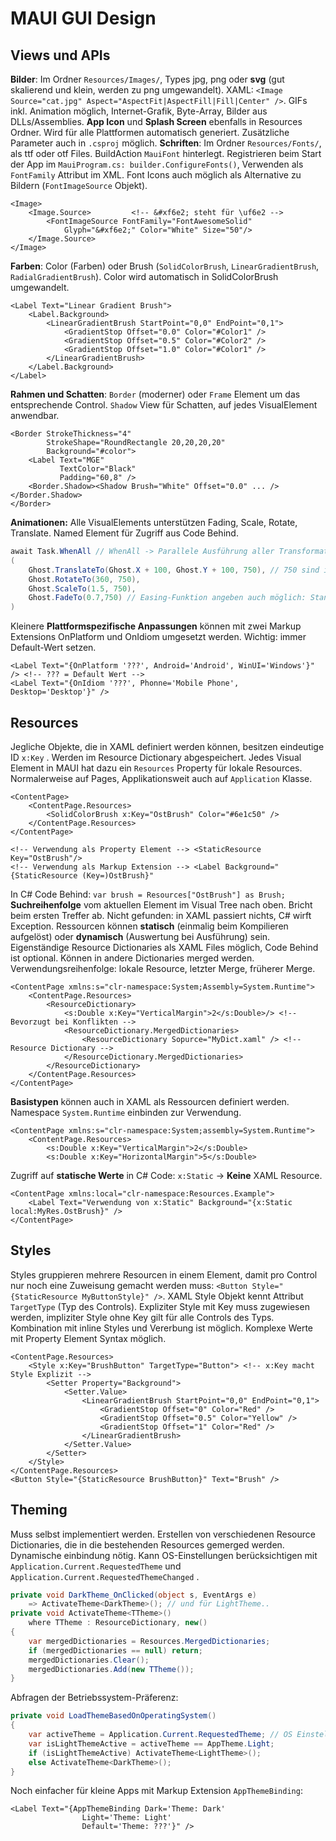 # MAUI GUI Design

## Views und APIs

**Bilder**: Im Ordner `Resources/Images/`, Types jpg, png oder **svg** (gut skalierend und klein, werden zu png umgewandelt). XAML: `<Image Source="cat.jpg" Aspect="AspectFit|AspectFill|Fill|Center" />`. GIFs inkl. Animation möglich, Internet-Grafik, Byte-Array, Bilder aus DLLs/Assemblies.
**App Icon** und **Splash Screen** ebenfalls in Resources Ordner. Wird für alle Plattformen automatisch generiert. Zusätzliche Parameter auch in `.csproj` möglich.
**Schriften**: Im Ordner `Resources/Fonts/`, als ttf oder otf Files. BuildAction `MauiFont` hinterlegt. Registrieren beim Start der App im `MauiProgram.cs: builder.ConfigureFonts()`, Verwenden als `FontFamily` Attribut im XML. Font Icons auch möglich als Alternative zu Bildern (`FontImageSource` Objekt).

```xaml
<Image>
    <Image.Source>         <!-- &#xf6e2; steht für \uf6e2 -->
        <FontImageSource FontFamily="FontAwesomeSolid"
            Glyph="&#xf6e2;" Color="White" Size="50"/>
    </Image.Source>
</Image>
```

**Farben**: Color (Farben) oder Brush (`SolidColorBrush`, `LinearGradientBrush`, `RadialGradientBrush`). Color wird automatisch in SolidColorBrush umgewandelt.

```xaml
<Label Text="Linear Gradient Brush">
	<Label.Background>
    	<LinearGradientBrush StartPoint="0,0" EndPoint="0,1">
        	<GradientStop Offset="0.0" Color="#Color1" />
            <GradientStop Offset="0.5" Color="#Color2" />
            <GradientStop Offset="1.0" Color="#Color1" />
        </LinearGradientBrush>
    </Label.Background>
</Label>
```

**Rahmen und Schatten**: `Border` (moderner) oder `Frame` Element um das entsprechende Control. `Shadow` View für Schatten, auf jedes VisualElement anwendbar.

```xaml
<Border StrokeThickness="4"
        StrokeShape="RoundRectangle 20,20,20,20"
        Background="#color">
	<Label Text="MGE"
           TextColor="Black"
           Padding="60,8" />
    <Border.Shadow><Shadow Brush="White" Offset="0.0" ... /></Border.Shadow>
</Border>
```

**Animationen:** Alle VisualElements unterstützen Fading, Scale, Rotate, Translate. Named Element für Zugriff aus Code Behind.

```csharp
await Task.WhenAll // WhenAll -> Parallele Ausführung aller Transformationen
(
	Ghost.TranslateTo(Ghost.X + 100, Ghost.Y + 100, 750), // 750 sind immer ms
    Ghost.RotateTo(360, 750),
    Ghost.ScaleTo(1.5, 750),
    Ghost.FadeTo(0.7,750) // Easing-Funktion angeben auch möglich: Standard ist Linear
)
```

Kleinere **Plattformspezifische Anpassungen** können mit zwei Markup Extensions OnPlatform und OnIdiom umgesetzt werden. Wichtig: immer Default-Wert setzen.

```xaml
<Label Text="{OnPlatform '???', Android='Android', WinUI='Windows'}" /> <!-- ??? = Default Wert -->
<Label Text="{OnIdiom '???', Phonne='Mobile Phone', Desktop='Desktop'}" />
```

## Resources

Jegliche Objekte, die in XAML definiert werden können, besitzen eindeutige ID `x:Key` . Werden im Resource Dictionary abgespeichert. Jedes Visual Element in MAUI hat dazu ein `Resources` Property für lokale Resources. Normalerweise auf Pages, Applikationsweit auch auf `Application` Klasse.

```xaml
<ContentPage>
	<ContentPage.Resources>
    	<SolidColorBrush x:Key="OstBrush" Color="#6e1c50" />
    </ContentPage.Resources>
</ContentPage>

<!-- Verwendung als Property Element --> <StaticResource Key="OstBrush"/>
<!-- Verwendung als Markup Extension --> <Label Background="{StaticResource (Key=)OstBrush}"
```

In C# Code Behind: `var brush = Resources["OstBrush"] as Brush;` **Suchreihenfolge** vom aktuellen Element im Visual Tree nach oben. Bricht beim ersten Treffer ab. Nicht gefunden: in XAML passiert nichts, C# wirft Exception.
Ressourcen können **statisch** (einmalig beim Kompilieren aufgelöst) oder **dynamisch** (Auswertung bei Ausführung) sein.
Eigenständige Resource Dictionaries als XAML Files möglich, Code Behind ist optional. Können in andere Dictionaries merged werden. Verwendungsreihenfolge: lokale Resource, letzter Merge, früherer Merge.

```xaml
<ContentPage xmlns:s="clr-namespace:System;Assembly=System.Runtime">
    <ContentPage.Resources>
        <ResourceDictionary>
            <s:Double x:Key="VerticalMargin">2</s:Double>/> <!-- Bevorzugt bei Konflikten -->
            <ResourceDictionary.MergedDictionaries>
                <ResourceDictionary Sopurce="MyDict.xaml" /> <!-- Resource Dictionary -->
            </ResourceDictionary.MergedDictionaries>
        </ResourceDictionary>
	</ContentPage.Resources>
</ContentPage>
```

**Basistypen** können auch in XAML als Ressourcen definiert werden. Namespace `System.Runtime` einbinden zur Verwendung.

```xaml 
<ContentPage xmlns:s="clr-namespace:System;assembly=System.Runtime">
    <ContentPage.Resources>
        <s:Double x:Key="VerticalMargin">2</s:Double>
        <s:Double x:Key="HorizontalMargin">5</s:Double>
```

Zugriff auf **statische Werte** in C# Code: `x:Static` -> **Keine** XAML Resource. 

```xaml
<ContentPage xmlns:local="clr-namespace:Resources.Example">
	<Label Text="Verwendung von x:Static" Background="{x:Static local:MyRes.OstBrush}" />
</ContentPage>
```

## Styles

Styles gruppieren mehrere Resourcen in einem Element, damit pro Control nur noch eine Zuweisung gemacht werden muss: `<Button Style="{StaticResource MyButtonStyle}" />`. XAML Style Objekt kennt Attribut `TargetType` (Typ des Controls). Expliziter Style mit Key muss zugewiesen werden, impliziter Style ohne Key gilt für alle Controls des Typs. Kombination mit inline Styles und Vererbung ist möglich. Komplexe Werte mit Property Element Syntax möglich.

```xaml
<ContentPage.Resources>
    <Style x:Key="BrushButton" TargetType="Button"> <!-- x:Key macht Style Explizit -->
        <Setter Property="Background">
            <Setter.Value>
                <LinearGradientBrush StartPoint="0,0" EndPoint="0,1">
                    <GradientStop Offset="0" Color="Red" />
                    <GradientStop Offset="0.5" Color="Yellow" />
                    <GradientStop Offset="1" Color="Red" />
                </LinearGradientBrush>
            </Setter.Value>
        </Setter>
    </Style>
</ContentPage.Resources>
<Button Style="{StaticResource BrushButton}" Text="Brush" />
```

## Theming

Muss selbst implementiert werden. Erstellen von verschiedenen Resource Dictionaries, die in die bestehenden Resources gemerged werden. Dynamische einbindung nötig. Kann OS-Einstellungen berücksichtigen mit `Application.Current.RequestedTheme` und `Application.Current.RequestedThemeChanged` .

```csharp
private void DarkTheme_OnClicked(object s, EventArgs e)
	=> ActivateTheme<DarkTheme>(); // und für LightTheme..
private void ActivateTheme<TTheme>()
	where TTheme : ResourceDictionary, new()
{
    var mergedDictionaries = Resources.MergedDictionaries;
    if (mergedDictionaries == null) return;
    mergedDictionaries.Clear();
    mergedDictionaries.Add(new TTheme());
}
```

Abfragen der Betriebssystem-Präferenz:

```csharp
private void LoadThemeBasedOnOperatingSystem()
{
    var activeTheme = Application.Current.RequestedTheme; // OS Einstellung auslesen
    var isLightThemeActive = activeTheme == AppTheme.Light;
    if (isLightThemeActive) ActivateTheme<LightTheme>();
    else ActivateTheme<DarkTheme>();
}
```

Noch einfacher für kleine Apps mit Markup Extension `AppThemeBinding`:

```sdxaml
<Label Text="{AppThemeBinding Dark='Theme: Dark'
             	Light='Theme: Light'
             	Default='Theme: ???'}" />
```

